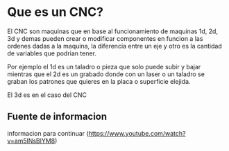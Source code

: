 # Que es un CNC?

El CNC son maquinas que en base al funcionamiento de maquinas 1d, 2d, 3d y demas pueden crear o modificar componentes en funcion a las ordenes dadas a la maquina, la diferencia entre un eje y otro es la cantidad de variables que podrian tener.

Por ejemplo el 1d es un taladro o pieza que solo puede subir y bajar mientras que el 2d es un grabado donde con un laser o un taladro se graban los patrones que quieres en la placa o superficie elejida.

El 3d es en el caso del CNC 






















## Fuente de informacion

informacion para continuar (https://www.youtube.com/watch?v=am5lNsBlYM8)
